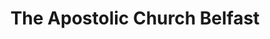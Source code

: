 ---
title: "The Apostolic Church Belfast"
address: "The Apostolic Church, Belfast, 113 Great Victoria Street, Belfast, Co. Antrim, BT2 7AH"
tel: "+44 (0)28 9058 3113"
county: "Antrim"
category: "Churches And Settlements"
type: "Content"
lat: "54.59572982788086"
lng: "-5.936308860778809"
---